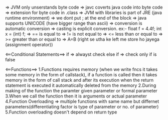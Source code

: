 => JVM only unserstands byte code
=> javc coverts java code into byte code
=> extension for byte code in .class
=> JVM with libraries is part of JRE (java runtime environment)
=> we dont put ; at the end of the block
=> java supports UNICODE (have bigger range than ascii)
=> conversion is automatic conversion
=> casting is explicit conversion. ex:- float f = 4.4f; int x = (int) f;
=> == is equal to
=> != is not equal to
=> <= less than or equal to
=> >= greater than or equal to
=> A=B (right se utha ke left me store ho jayega (assignment operator))

<==Conditional Statements==>
if => alwayst check
else if => check only if is false

<==Functions==>
1.Functions requires memory (when we write fncs it takes some memory in the form of callstack), if a function is called then it takes memory in the form of call stack and after its execution when the return statement is executed it automatically deleted from the memory
2.During making of the function the paramter given parameter or formal parameter
3.When we call the function then it is arguments or actual parameter
4.Function Overloading => multiple functions with same name but differnet parameters(differentiating factor is type of parameter or no. of parameter)
5.Function overloading doesn't depend on return type
